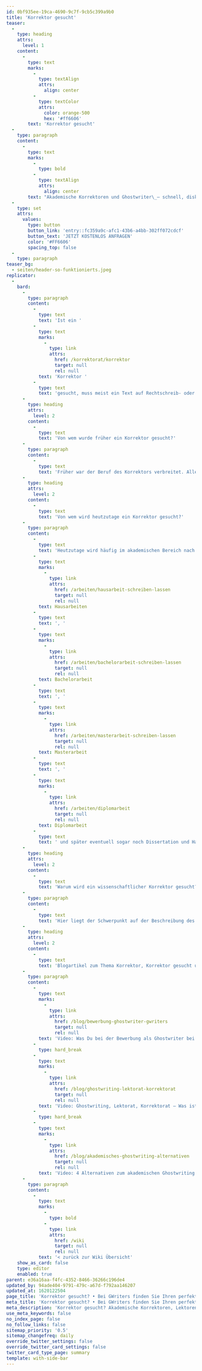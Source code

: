 ```yaml
---
id: 0bf935ee-19ca-4690-9c7f-9cb5c399a9b0
title: 'Korrektor gesucht'
teaser:
  -
    type: heading
    attrs:
      level: 1
    content:
      -
        type: text
        marks:
          -
            type: textAlign
            attrs:
              align: center
          -
            type: textColor
            attrs:
              color: orange-500
              hex: '#ff6606'
        text: 'Korrektor gesucht'
  -
    type: paragraph
    content:
      -
        type: text
        marks:
          -
            type: bold
          -
            type: textAlign
            attrs:
              align: center
        text: "Akademische Korrektoren und Ghostwriter\_– schnell, diskret und mehrfach geprüft auf Qualität & Plagiate."
  -
    type: set
    attrs:
      values:
        type: button
        button_link: 'entry::fc359a9c-afc1-43b6-a4bb-302ff072cdcf'
        button_text: 'JETZT KOSTENLOS ANFRAGEN'
        color: '#FF6606'
        spacing_top: false
  -
    type: paragraph
teaser_bg:
  - seiten/header-so-funktionierts.jpeg
replicator:
  -
    bard:
      -
        type: paragraph
        content:
          -
            type: text
            text: 'Ist ein '
          -
            type: text
            marks:
              -
                type: link
                attrs:
                  href: /korrektorat/korrektor
                  target: null
                  rel: null
            text: 'Korrektor '
          -
            type: text
            text: 'gesucht, muss meist ein Text auf Rechtschreib- oder grammatikalische Fehler untersucht werden. Hier kann es sich um alle Arten von Texten handeln. So werden Werbebroschüren und -schilder, Zeitungen, Kataloge, aber auch wissenschaftliche Arbeiten von Korrektoren bearbeitet.'
      -
        type: heading
        attrs:
          level: 2
        content:
          -
            type: text
            text: 'Von wem wurde früher ein Korrektor gesucht?'
      -
        type: paragraph
        content:
          -
            type: text
            text: 'Früher war der Beruf des Korrektors verbreitet. Allerdings war er meist Angestellter einer Zeitung oder eines Verlages, der Texte vor ihrer Veröffentlichung auf Rechtschreib- und Grammatikfehler geprüft hat. Papier war zu der damaligen Zeit so teuer, dass man sich Fehldrucke nicht leisten konnte. Dies macht deutlich, dass mit dem Beruf des Korrektors schon immer viel Verantwortung verbunden war. Musste eine ganze Auflage einer Zeitung oder eines Buches auf Grund eines zu offensichtlichen Fehlers vernichtet werden, konnte dies den Verlag in den Ruin treiben. Zudem gab es damals das Problem, dass Kenntnis von Wort und Schrift nicht allgemein vorauszusetzen war, die Analphabetisierungsquote war hoch. Versierte Korrektoren waren begehrt und mit der zunehmenden Popularität des gedruckten Wortes wurden immer mehr Korrektoren gesucht.'
      -
        type: heading
        attrs:
          level: 2
        content:
          -
            type: text
            text: 'Von wem wird heutzutage ein Korrektor gesucht?'
      -
        type: paragraph
        content:
          -
            type: text
            text: 'Heutzutage wird häufig im akademischen Bereich nach einem Korrektor gesucht. Im Laufe des Studiums fertigt ein Student eine nicht zu verachtende Menge an wissenschaftlichen Texten an. Dazu gehören '
          -
            type: text
            marks:
              -
                type: link
                attrs:
                  href: /arbeiten/hausarbeit-schreiben-lassen
                  target: null
                  rel: null
            text: Hausarbeiten
          -
            type: text
            text: ', '
          -
            type: text
            marks:
              -
                type: link
                attrs:
                  href: /arbeiten/bachelorarbeit-schreiben-lassen
                  target: null
                  rel: null
            text: Bachelorarbeit
          -
            type: text
            text: ', '
          -
            type: text
            marks:
              -
                type: link
                attrs:
                  href: /arbeiten/masterarbeit-schreiben-lassen
                  target: null
                  rel: null
            text: Masterarbeit
          -
            type: text
            text: ', '
          -
            type: text
            marks:
              -
                type: link
                attrs:
                  href: /arbeiten/diplomarbeit
                  target: null
                  rel: null
            text: Diplomarbeit
          -
            type: text
            text: ' und später eventuell sogar noch Dissertation und Habilitation. Das Vermeiden von Rechtschreib- und Grammatikfehlern ist eine, vergleichsweise einfache, Möglichkeit die Note der Abgabe positiv zu beeinflussen. Daher wird von Studenten oft ein wissenschaftlicher Korrektor gesucht.'
      -
        type: heading
        attrs:
          level: 2
        content:
          -
            type: text
            text: 'Warum wird ein wissenschaftlicher Korrektor gesucht?'
      -
        type: paragraph
        content:
          -
            type: text
            text: 'Hier liegt der Schwerpunkt auf der Beschreibung des wissenschaftlichen Korrektors, denn in einer globalisierten Welt der Arbeitsteilung sind Spezialsierungen auf einzelne Teilgebiete einer wissenschaftlichen Disziplin üblich geworden und Voraussetzung um auf dem Weltmarkt zu bestehen. Arbeitsgruppen bestehen daher oft aus Experten einzelner Teilgebiete, da ein Einzelner nicht mehr in der Lage sein kann, sich in allen erforderlichen Unterdisziplinen soweit auszukennen, wie es für die erfolgreiche Bearbeitung einer Aufgabe vonnöten ist. Dies führte jedoch dazu, dass die Anforderungen an einen Korrektor stark gestiegen sind. Früher waren Korrektoren zumeist Akademiker der geisteswissenschaftlichen Fachbereiche, die Übung in der Erstellung von Texten hatten und über gute sprachliche Kenntnisse verfügten. Um einen Text aber effektiv bearbeiten zu können muss man nicht nur die Sprache, in welcher der Text verfasst ist, beherrschen, sondern man muss ihn verstehen können. Dieses wird bei heutigem Spezialisierungsgrad, gerade bei akademischen Arbeiten, allerdings immer schwerer. Daher ist es nötig, dass dieser Umstand bei der Suche eines Korrektors berücksichtigt wird. Er sollte nämlich neben perfekten sprachlichen Fähigkeiten auch fachliches Wissen mitbringen um die Aufgabe qualitativ hochwertig zu erfüllen. Der fachlich versierte, wissenschaftliche Korrektor wird daher mehr gesucht denn je.'
      -
        type: heading
        attrs:
          level: 2
        content:
          -
            type: text
            text: 'Blogartikel zum Thema Korrektor, Korrektor gesucht und Jobs bei GWriters'
      -
        type: paragraph
        content:
          -
            type: text
            marks:
              -
                type: link
                attrs:
                  href: /blog/bewerbung-ghostwriter-gwriters
                  target: null
                  rel: null
            text: 'Video: Was Du bei der Bewerbung als Ghostwriter bei GWriters beachten solltest'
          -
            type: hard_break
          -
            type: text
            marks:
              -
                type: link
                attrs:
                  href: /blog/ghostwriting-lektorat-korrektorat
                  target: null
                  rel: null
            text: 'Video: Ghostwriting, Lektorat, Korrektorat – Was ist was?'
          -
            type: hard_break
          -
            type: text
            marks:
              -
                type: link
                attrs:
                  href: /blog/akademisches-ghostwriting-alternativen
                  target: null
                  rel: null
            text: 'Video: 4 Alternativen zum akademischen Ghostwriting'
      -
        type: paragraph
        content:
          -
            type: text
            marks:
              -
                type: bold
              -
                type: link
                attrs:
                  href: /wiki
                  target: null
                  rel: null
            text: '< zurück zur Wiki Übersicht'
    show_as_card: false
    type: editor
    enabled: true
parent: e36a16aa-f4fc-4352-8466-36266c196de4
updated_by: 94ade404-9791-479c-a67d-f792aa146207
updated_at: 1620122504
page_title: 'Korrektor gesucht? • Bei GWriters finden Sie Ihren perfekten Korrektor'
meta_title: 'Korrektor gesucht? • Bei GWriters finden Sie Ihren perfekten Korrektor'
meta_description: 'Korrektor gesucht? Akademische Korrektoren, Lektoren, Ghostwriter, Übersetzer, Coaches sowie Informationen zu Ablauf, Kosten & Preisen finden Sie bei GWriters!'
use_meta_keywords: false
no_index_page: false
no_follow_links: false
sitemap_priority: '0.5'
sitemap_changefreq: daily
override_twitter_settings: false
override_twitter_card_settings: false
twitter_card_type_page: summary
template: with-side-bar
---
```


